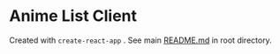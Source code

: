 # Anime List Client

Created with `create-react-app` . See main [README.md](../README.md) in root directory.
